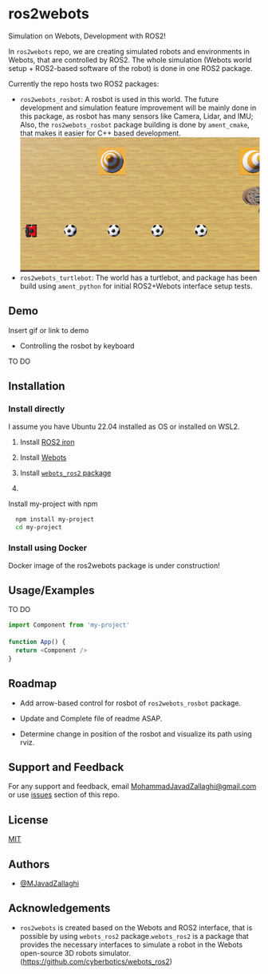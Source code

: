 
# ros2webots

Simulation on Webots, Development with ROS2!

In ```ros2webots``` repo, we are creating simulated robots and environments in Webots, that are controlled by ROS2. The whole simulation (Webots world setup + ROS2-based software of the robot) is done in one ROS2 package.

Currently the repo hosts two ROS2 packages:

- ```ros2webots_rosbot```: A rosbot is used in this world. The future development and simulation feature improvement will be mainly done in this package, as rosbot has many sensors like Camera, Lidar, and IMU; Also, the ```ros2webots_rosbot``` package building is done by ```ament_cmake```, that makes it easier for C++ based development.
![alt world of rosbot](https://github.com/MJavadZallaghi/ros2webots/blob/main/ros2webots_rosbot/worlds/.world_roboticknowledge.jpg)
- ```ros2webots_turtlebot```: The world has a turtlebot, and package has been build using ```ament_python``` for initial ROS2+Webots interface setup tests.



## Demo

Insert gif or link to demo

- Controlling the rosbot by keyboard

TO DO


## Installation
### Install directly
I assume you have Ubuntu 22.04 installed as OS or installed on WSL2.

1. Install [ROS2 iron](https://docs.ros.org/en/iron/Installation.html)

2. Install [Webots](https://cyberbotics.com/doc/guide/installing-webots)

3. Install [```webots_ros2``` package](https://docs.ros.org/en/iron/Tutorials/Advanced/Simulators/Webots/Simulation-Webots.html)

4. 

Install my-project with npm

```bash
  npm install my-project
  cd my-project
```
### Install using Docker
Docker image of the ros2webots package is under construction!
    
## Usage/Examples

TO DO

```javascript
import Component from 'my-project'

function App() {
  return <Component />
}
```


## Roadmap

- Add arrow-based control for rosbot of ```ros2webots_rosbot``` package.

- Update and Complete file of readme ASAP.

- Determine change in position of the rosbot and visualize its path using rviz.


## Support and Feedback

For any support and feedback, email MohammadJavadZallaghi@gmail.com or use [issues](https://github.com/MJavadZallaghi/ros2webots/issues) section of this repo.


## License

[MIT](https://choosealicense.com/licenses/mit/)


## Authors

- [@MJavadZallaghi](https://www.github.com/MJavadZallaghi)


## Acknowledgements

 - ```ros2webots``` is created based on the Webots and ROS2 interface, that is possible by using ```webots_ros2``` package.```webots_ros2``` is a package that provides the necessary interfaces to simulate a robot in the Webots open-source 3D robots simulator.  (https://github.com/cyberbotics/webots_ros2)

